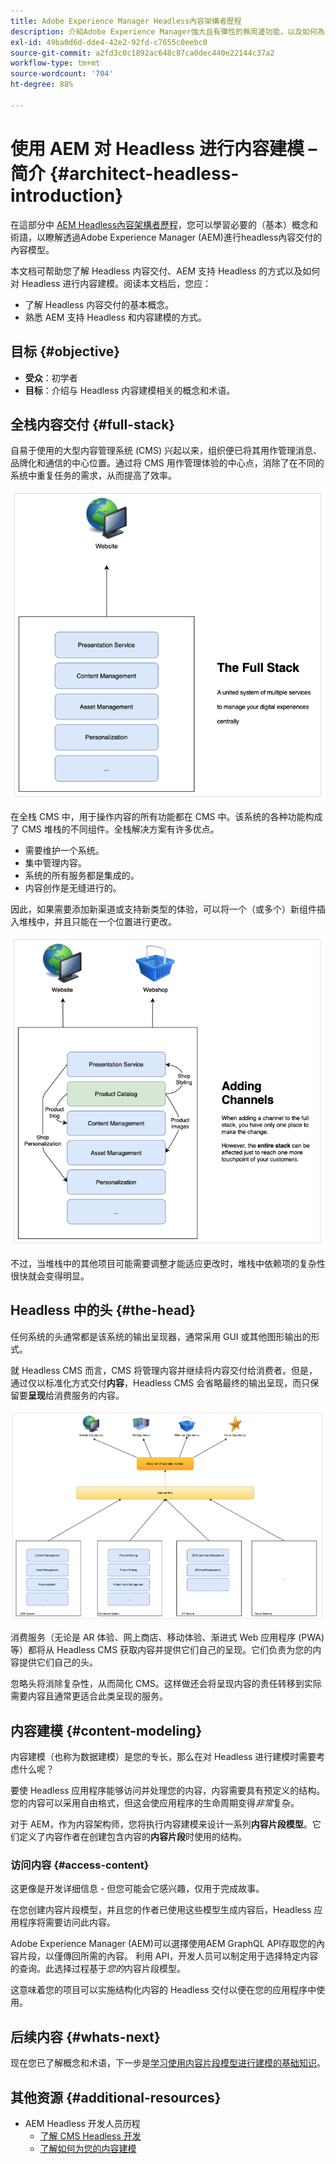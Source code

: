 ```yaml
---
title: Adobe Experience Manager Headless內容架構者歷程
description: 介紹Adobe Experience Manager強大且有彈性的無周邊功能，以及如何為您的專案建立內容的模型。
exl-id: 49ba0d6d-dde4-42e2-92fd-c7655c0eebc0
source-git-commit: a2fd3c0c1892ac648c87ca0dec440e22144c37a2
workflow-type: tm+mt
source-wordcount: '704'
ht-degree: 88%

---
```


# 使用 AEM 对 Headless 进行内容建模 – 简介 {#architect-headless-introduction}

在這部分中 [AEM Headless內容架構者歷程](overview.md)，您可以學習必要的（基本）概念和術語，以瞭解透過Adobe Experience Manager (AEM)進行headless內容交付的內容模型。

本文档可帮助您了解 Headless 内容交付、AEM 支持 Headless 的方式以及如何对 Headless 进行内容建模。阅读本文档后，您应：

* 了解 Headless 内容交付的基本概念。
* 熟悉 AEM 支持 Headless 和内容建模的方式。

## 目标 {#objective}

* **受众**：初学者
* **目标**：介绍与 Headless 内容建模相关的概念和术语。

## 全栈内容交付 {#full-stack}

自易于使用的大型内容管理系统 (CMS) 兴起以来，组织便已将其用作管理消息、品牌化和通信的中心位置。通过将 CMS 用作管理体验的中心点，消除了在不同的系统中重复任务的需求，从而提高了效率。

![经典全栈 CMS](/help/journey-headless/developer/assets/full-stack.png)

在全栈 CMS 中，用于操作内容的所有功能都在 CMS 中。该系统的各种功能构成了 CMS 堆栈的不同组件。全栈解决方案有许多优点。

* 需要维护一个系统。
* 集中管理内容。
* 系统的所有服务都是集成的。
* 内容创作是无缝进行的。

因此，如果需要添加新渠道或支持新类型的体验，可以将一个（或多个）新组件插入堆栈中，并且只能在一个位置进行更改。

![向堆栈添加新渠道](/help/journey-headless/developer/assets/adding-channel.png)

不过，当堆栈中的其他项目可能需要调整才能适应更改时，堆栈中依赖项的复杂性很快就会变得明显。

## Headless 中的头 {#the-head}

任何系统的头通常都是该系统的输出呈现器，通常采用 GUI 或其他图形输出的形式。

就 Headless CMS 而言，CMS 将管理内容并继续将内容交付给消费者。但是，通过仅以标准化方式交付&#x200B;**内容**，Headless CMS 会省略最终的输出呈现，而只保留要&#x200B;**呈现**&#x200B;给消费服务的内容。

![Headless CMS](/help/journey-headless/developer/assets/headless-cms.png)

消费服务（无论是 AR 体验、网上商店、移动体验、渐进式 Web 应用程序 (PWA) 等）都将从 Headless CMS 获取内容并提供它们自己的呈现。它们负责为您的内容提供它们自己的头。

忽略头将消除复杂性，从而简化 CMS。这样做还会将呈现内容的责任转移到实际需要内容且通常更适合此类呈现的服务。

## 内容建模 {#content-modeling}

内容建模（也称为数据建模）是您的专长，那么在对 Headless 进行建模时需要考虑什么呢？

要使 Headless 应用程序能够访问并处理您的内容，内容需要具有预定义的结构。您的内容可以采用自由格式，但这会使应用程序的生命周期变得&#x200B;*非常*&#x200B;复杂。

对于 AEM，作为内容架构师，您将执行内容建模来设计一系列&#x200B;**内容片段模型**。它们定义了内容作者在创建包含内容的&#x200B;**内容片段**&#x200B;时使用的结构。

### 访问内容 {#access-content}

这更像是开发详细信息 - 但您可能会它感兴趣，仅用于完成故事。

在您创建内容片段模型，并且您的作者已使用这些模型生成内容后，Headless 应用程序将需要访问此内容。

Adobe Experience Manager (AEM)可以選擇使用AEM GraphQL API存取您的內容片段，以僅傳回所需的內容。 利用 API，开发人员可以制定用于选择特定内容的查询。此选择过程基于&#x200B;*您的*&#x200B;内容片段模型。

这意味着您的项目可以实施结构化内容的 Headless 交付以便在您的应用程序中使用。

## 后续内容 {#whats-next}

现在您已了解概念和术语，下一步是[学习使用内容片段模型进行建模的基础知识](basics.md)。

## 其他资源 {#additional-resources}

* AEM Headless 开发人员历程
   * [了解 CMS Headless 开发](/help/journey-headless/developer/learn-about.md)
   * [了解如何为您的内容建模](/help/journey-headless/developer/model-your-content.md)
